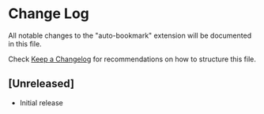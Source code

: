 # Change Log

All notable changes to the "auto-bookmark" extension will be documented in this file.

Check [Keep a Changelog](http://keepachangelog.com/) for recommendations on how to structure this file.

## [Unreleased]

- Initial release